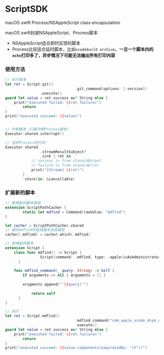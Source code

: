 # ScriptSDK
macOS swift Process/NSAppleScript class encapsulation

macOS swift封装NSAppleScript、Process脚本 

- NSAppleScript适合即时反馈的脚本
- Process比较适合延时脚本，比如`xcodebuild archive`。**一旦一个脚本内的`echo`打印多了，异步情况下可能无法输出所有打印内容**

### 使用方法

```swift
// 执行脚本
let ret = Script.git()
								.git_command(options: [.version])
                .execute()
guard let value = ret.success as? String else { 
  	print("executed failed: \(ret.failure)")
		return 
}
print("executed succeed: \(value)")


// 中断脚本（只能中断Process脚本）
Executor.shared.interrupt()

// 监听Process的打印
Executor.shared
				.streamResultSubject?
				.sink { ret in
            // success is from stanardOutput
            // failure is from stanardError
            print("[Stream] \(ret)")
        }
        .store(in: &cancellable)
```



### 扩展新的脚本

```swift
// 新增新的脚本路径
extension ScriptPathCacher {
		static let mdfind = Command(rawValue: "mdfind")
}

let cacher = ScriptPathCacher.shared
// 缓存mdfind的查找脚本及其路径
cacher[.mdfind] = cacher.which(.mdfind)

// 新增新的脚本
extension Script {
  	class func mdfind() -> Script {
				Script(command: .mdfind, type: .apple(isAsAdministrator: false))
	  }
  
  	func mdfind_command(_ query: String) -> Self {
      	if arguments == nil { arguments = [] }
      	
      	arugments.append("'\(query)'")
      
    		return self
	  }
}

// 执行
let ret = Script.mdfind()
								.mdfind_command("com_apple_xcode_dsym_uuids == ABDEADFAFASD234ALKSJDFZ")
								.execute()
guard let value = ret.success as? String else { 
  	print("executed failed: \(ret.failure)")
		return 
}
print("executed succeed: \(value.components(separatedBy: "/r"))")
```

